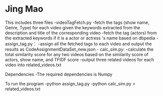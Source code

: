 Jing Mao
=========

This includes three files
	-videoTagFetch.py
		-fetch the tags (show name, Genre, Type) for each video given the keywords extracted from the description and title of the corresponding video
		-fetch the tag (actors) from the extracted keywords if it is a actor or actress 's name based on dbpedia
	-assign_tag.py：
		-assign all the fetched tags to each video and output the results as CodeAssignmentDataSet_new.json
	- calc_sim.py:
		-calculate the total similarity score for any two videos based on the similarity score of actors, show name, and TFIDF score 
		-output three related videos for each video into related_videos.txt
   
Dependencies
	-The required dependencies is Numpy

To run the program
	-python assign_tag.py
	-python calc_sim.py > related_videos.txt
